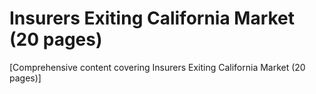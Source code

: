 # Insurers Exiting California Market (20 pages)

[Comprehensive content covering Insurers Exiting California Market (20 pages)]
